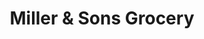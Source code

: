 ---
title: "Miller & Sons Grocery"
url: /city-of-verona/miller-and-sons-grocery/
shop: supermarket
---